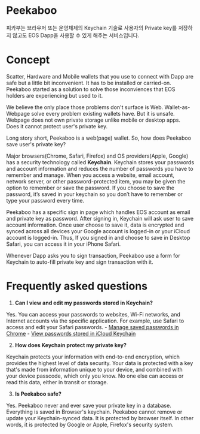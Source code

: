 # Peekaboo [](#peekaboo)
피카부는 브라우저 또는 운영체제의 Keychain 기술로 사용자의 Private key를 저장하지 않고도 EOS Dapp을 사용할 수 있게 해주는 서비스입니다.

# Concept [](#concept)
Scatter, Hardware and Mobile wallets that you use to connect with Dapp are safe but a little bit inconvenient. It has to be installed or carried-on. 
Peekaboo started as a solution to solve those inconviences that EOS holders are experiencing but used to it.

We believe the only place those problems don't surface is Web.
Wallet-as-Webpage solve every problem existing wallets have. But it is unsafe.
Webpage does not own private storage unlike mobile or desktop apps. Does it cannot protect user's private key.

Long story short, Peekaboo is a web(page) wallet. So, how does Peekaboo save user's private key?

Major browsers(Chrome, Safari, Firefox) and OS providers(Apple, Google) has a security technology called **Keychain**.
Keychain stores your passwords and account information and reduces the number of passwords you have to remember and manage.
When you access a website, email account, network server, or other password-protected item, you may be given the option to remember or save the password. If you choose to save the password, it’s saved in your keychain so you don’t have to remember or type your password every time.

Peekaboo has a specific sign in page which handles EOS account as email and private key as password. After signing in, Keychain will ask user to save account information.
Once user choose to save it, data is encrypted and synced across all devices your Google account is logged-in or your iCloud account is logged-in.
Thus, If you signed in and choose to save in Desktop Safari, you can access it in your iPhone Safari.

Whenever Dapp asks you to sign transaction, Peekaboo use a form for Keychain to auto-fill private key and sign transaction with it.

# Frequently asked questions [](#ask)

1. **Can I view and edit my passwords stored in Keychain?**
  
  Yes. You can access your passwords to websites, Wi-Fi networks, and Internet accounts via the specific application. For example, use Safari to access and edit your Safari passwords.
    - [Manage saved passwords in Chrome](https://support.google.com/chrome/answer/95606?co=GENIE.Platform%3DDesktop&hl=en)
    - [View passwords stored in iCloud Keychain](https://support.apple.com/en-us/HT203783#stored)

2. **How does Keychain protect my private key?**

  Keychain protects your information with end-to-end encryption, which provides the highest level of data security. Your data is protected with a key that's made from information unique to your device, and combined with your device passcode, which only you know. No one else can access or read this data, either in transit or storage.

3. **Is Peekaboo safe?**

  Yes. Peekaboo never and ever save your private key in a database. Everything is saved in Browser's keychain. Peekaboo cannot remove or update your Keychain-synced data. It is protected by browser itself. In other words, it is protected by Google or Apple, Firefox's security system.